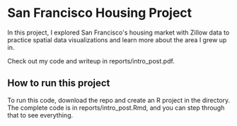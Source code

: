 # San Francisco Housing Project

In this project, I explored San Francisco's housing market with Zillow data to practice spatial data visualizations and learn more about the area I grew up in. 

Check out my code and writeup in reports/intro_post.pdf.

## How to run this project

To run this code, download the repo and create an R project in the directory. The complete code is in reports/intro_post.Rmd, and you can step through that to see everything.

